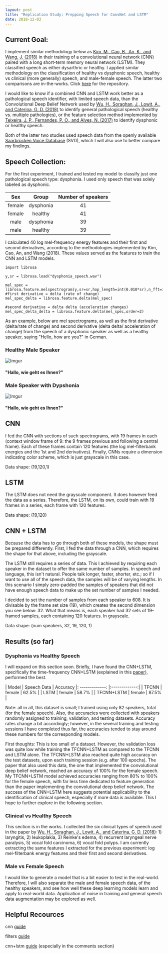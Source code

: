 ```yaml
---
layout: post
title: "Replication Study: Prepping Speech for ConvNet and LSTM"
date: 2018-12-03
---
```



## Current Goal:

I implement similar methodology below as <a href="https://www.researchgate.net/publication/327350843_Dysarthric_Speech_Recognition_Using_Convolutional_LSTM_Neural_Network">Kim, M., Cao, B., An, K., and Wang, J. (2018)</a> in their training of a convolutional neural network (CNN) paired with a long short-term memory neural network (LSTM). They classified speech as either dysarthric or healthy. I applied similar methodology on the classification of healthy vs dysphonic speech, healthy vs clinical (more generally) speech, and male-female speech. The latter two comparisons are in-the-works. Click <a href="https://github.com/a-n-rose/language-classifier/tree/master/clinical_speech/SVD">here</a> for the repository.

I would like to know if a combined CNN and LSTM work better as a pathological speech identifier, with limited speech data, than the Convolutional Deep Belief Network used by <a href="https://strathprints.strath.ac.uk/64290/">Wu, H., Soraghan, J., Lowit, A., and Caterina, G. D. (2018)</a> to identify general pathological speech (healthy vs. multiple pathologies), or the feature selection method implemented by <a href="https://www.sciencedirect.com/science/article/pii/S1877050917321956">Teixeira, J. P., Fernandes, P. O., and Alves, N. (2017)</a> to identify dysphonic or healthy speech. 

Both of the latter two studies used speech data from the openly available <a href="http://www.stimmdatenbank.coli.uni-saarland.de/index.php4#target">Saarbrücken Voice Database</a> (SVD), which I will also use to better compare my findings.

## Speech Collection:

For the first experiment, I trained and tested my model to classify just one pathological speech type: dysphonia. I used only speech that was solely labeled as dysphonic.


| Sex  | Group      | Number of speakers |
| :-------------: |:-------------:| :---:|
| female             | dysphonia      |  41  |
| female            | healthy    | 41  |
| male            | dysphonia    | 39  |
| male            | healthy    |  39  |

I calculated 40 log mel-frequency energy features and their first and second derivatives, according to the methodologies implemented by Kim, Cao, An, and Wang (2018). These values served as the features to train the CNN and LSTM models. 

```
import librosa

y,sr = librosa.load("dysphonia_speech.wav")

mel_spec = librosa.feature.melspectrogram(y,sr=sr,hop_length=int(0.010*sr),n_fft=int(0.025*sr))
#first derivative = delta (rate of change)
mel_spec_delta = librosa.feature.delta(mel_spec)

#second derivative = delta delta (acceleration changes)
mel_spec_delta_delta = librosa.feature.delta(mel_spec,order=2)

```

As an example, below are mel spectrograms, as well as the first derivative (delta/rate of change) and second derivative (delta delta/ acceleration of change) from the speech of a dysphonic speaker as well as a healthy speaker, saying "Hello, how are you?" in German. 

### Healthy Male Speaker
![Imgur](https://i.imgur.com/k8khD7R.png)
#### "Hallo, wie geht es Ihnen?"

### Male Speaker with Dypshonia
![Imgur](https://i.imgur.com/jeVNMEb.png)
#### "Hallo, wie geht es Ihnen?"

## CNN 

I fed the CNN with sections of such spectrograms, with 19 frames in each (context window frame of 9: the 9 frames previous and following a central frame). Each of these frames contain 120 features (the log mel-filterbank energies and the 1st and 2nd derivatives). Finally, CNNs require a dimension indicating color scheme, which is just grayscale in this case. 

Data shape:
(19,120,1)

## LSTM

The LSTM does not need the grayscale component. It does however feed the data as a series. Therefore, the LSTM, on its own, could train with 19 frames in a series, each frame with 120 features.

Data shape:
(19,120)

## CNN + LSTM

Because the data has to go through both of these models, the shape must be prepared differently. First, I fed the data through a CNN, which requires the shape for that above, including the grayscale. 

The LSTM still requires a series of data. This I achieved by requiring each speaker in the dataset to offer the same number of samples. In speech and language, this isn't natural. People talk longer, faster, shorter, etc.; so if I want to use all of the speech data, the samples will be of varying lengths. In this scenario I simply zero-padded the samples of speakers that did not have enough speech data to make up the set number of samples I needed. 

I decided to set the number of samples from each speaker to 608. It is divisable by the frame set size (19), which creates the second dimension you see below: 32. What that means is, each speaker had 32 sets of 19-framed samples, each containing 120 features. In grayscale. 

Data shape:
(num speakers, 32, 19, 120, 1)

## Results (so far)

### Dysphonia vs Healthy Speech

I will expand on this section soon. Briefly, I have found the CNN+LSTM, specifically the time-frequency CNN+LSTM (explained in this <a href="https://www.researchgate.net/publication/327350843_Dysarthric_Speech_Recognition_Using_Convolutional_LSTM_Neural_Network">paper</a>), performed the best.

| Model  | Speech Data      | Accuracy
|: -------------: |:-------------:| 
| TFCNN             | female      |  62.5%  |
| LSTM            | female    | 58.7%  |
| TFCNN+LSTM            | female    | 87.5%  |

Note: all in all, this dataset is small; I trained using only 82 speakers, total (for the female speech). Also, the accuracies were collected with speakers randomly assigned to training, validation, and testing datasets. Accuracy rates change a bit accordingly; however, in the several training and testing sessions I have completed thus far, the accuracies tended to stay around these numbers for the corresponding models. 

First thoughts: This is too small of a dataset. However, the validation loss was quite low while training the TFCNN+LSTM as compared to the TFCNN and LSTM alone. The TFCNN+LSTM also reached quite high accuracy on the test datasets, upon each training session (e.g. after 100 epochs). The paper that also used this data, the one that implemented the convolutional deep belief network, reached an accuracy of 100% for the female speech. My TFCNN+LSTM model achieved accuracies ranging from 80% to 100% for the female speech, with far less time dedicated to feature generation than the paper implementing the convolutional deep belief network. The success of the CNN+LSTM here suggests potential applicability to the identification of clinical speech, especially if more data is available. This I hope to further explore in the following section.

### Clinical vs Healthy Speech

This section is in the works. I collected the six clinical types of speech used in the paper by <a href="https://strathprints.strath.ac.uk/64290/">Wu, H., Soraghan, J., Lowit, A., and Caterina, G. D. (2018)</a>: 1) laryngitis, 2) leukoplakia, 3) Reinke's edema, 4) recurrent laryngeal nerve paralysis, 5) vocal fold carcinoma, 6) vocal fold polyps. I am currently extracting the same features I extracted for the previous experiment: log mel-filterbank energy features and their first and second derivatives.

### Male vs Female Speech

I would like to generate a model that is a bit easier to test in the real-world. Therefore, I will also separate the male and female speech data, of the healthy speakers, and see how well these deep learning models learn and apply to real-world data. Application of noise in training and general speech data augmentation may be explored as well. 


## Helpful Recources
cnn <a href="http://adventuresinmachinelearning.com/keras-tutorial-cnn-11-lines/">guide</a>

filters <a href="https://adeshpande3.github.io/A-Beginner%27s-Guide-To-Understanding-Convolutional-Neural-Networks-Part-2/">guide</a>

cnn+lstm <a href="https://machinelearningmastery.com/cnn-long-short-term-memory-networks/">guide</a> (especially in the comments section)

